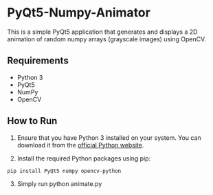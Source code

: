 # PyQt5-Numpy-Animator 

This is a simple PyQt5 application that generates and displays a 2D animation of random numpy arrays (grayscale images) using OpenCV.

## Requirements

- Python 3
- PyQt5
- NumPy
- OpenCV 

## How to Run

1. Ensure that you have Python 3 installed on your system. You can download it from the [official Python website](https://www.python.org/downloads/).

2. Install the required Python packages using pip:

```
pip install PyQt5 numpy opencv-python
```
3. Simply run python animate.py
